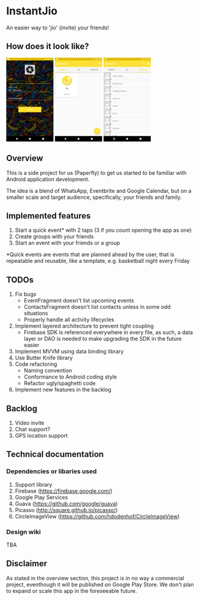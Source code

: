 # InstantJio
An easier way to 'jio' (invite) your friends!

## How does it look like?
<img src="screenshots/Screenshot_Login.png" alt="Login UI" width="25%">
<img src="screenshots/Screenshot_Groups.png" alt="Groups UI" width="25%">
<img src="screenshots/Screenshot_Contacts.png" alt="ContactsUI" width="25%">

## Overview
This is a side project for us (Paperfly) to get us started to be familiar with Android application development.

The idea is a blend of WhatsApp, Eventbrite and Google Calendar, but on a smaller scale and target audience, specifically, your friends and family.

## Implemented features
1. Start a quick event* with 2 taps (3 if you count opening the app as one)
2. Create groups with your friends
3. Start an event with your friends or a group

*Quick events are events that are planned ahead by the user, that is repeatable and reusable, like a template, e.g. basketball night every Friday

## TODOs
1. Fix bugs
   * EventFragment doesn't list upcoming events
   * ContactsFragment doesn't list contacts unless in some odd situations
   * Properly handle all activity lifecycles
2. Implement layered architecture to prevent tight coupling
    * Firebase SDK is referenced everywhere in every file, as such, a data layer or DAO is needed to make upgrading the SDK in the future easier
3. Implement MVVM using data binding library
4. Use Butter Knife library
5. Code refactoring
    * Naming convention
    * Conformance to Android coding style
    * Refactor ugly/spaghetti code
6. Implement new features in the backlog

## Backlog
1. Video invite
2. Chat support?
3. GPS location support

## Technical documentation
### Dependencies or libaries used
1. Support library
2. Firebase (https://firebase.google.com/)
3. Google Play Services
4. Guava (https://github.com/google/guava)
5. Picasso (http://square.github.io/picasso/)
6. CircleImageView (https://github.com/hdodenhof/CircleImageView)

### Design wiki
TBA

## Disclaimer
As stated in the overview section, this project is in no way a commercial project, eventhough it will be published on Google Play Store. We don't plan to expand or scale this app in the foreseeable future.
